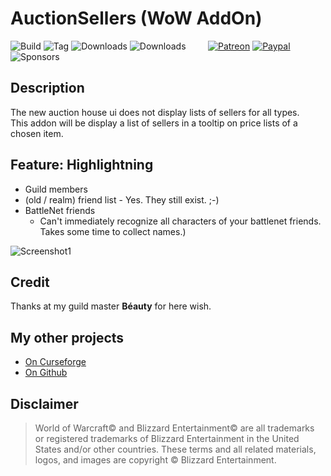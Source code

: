 # AuctionSellers (WoW AddOn)
![Build](https://github.com/HizurosWoWAddOns/AuctionSellers/actions/workflows/bigwigsmods-packager.yml/badge.svg)
![Tag](https://img.shields.io/github/v/tag/HizurosWoWAddOns/AuctionSellers?style=flat-square)
![Downloads](https://img.shields.io/github/downloads/HizurosWoWAddOns/AuctionSellers/total?style=flat-square)
![Downloads](https://img.shields.io/github/downloads/HizurosWoWAddOns/AuctionSellers/latest/total?style=flat-square)
&nbsp; &nbsp; &nbsp; &nbsp;
[![Patreon](https://img.shields.io/badge/&zwj;-Patreon-gray?logo=patreon&color=red&style=flat-square)](https://www.patreon.com/bePatron?u=12558524)
[![Paypal](https://img.shields.io/badge/&zwj;-Paypal-gray?logo=paypal&color=blue&style=flat-square)](https://paypal.me/hizuro)
![Sponsors](https://img.shields.io/github/sponsors/HizurosWoWAddOns?logo=github&style=flat-square)

## Description
The new auction house ui does not display lists of sellers for all types.\
This addon will be display a list of sellers in a tooltip on price lists of a chosen item.

## Feature: Highlightning
* Guild members
* (old / realm) friend list - Yes. They still exist. ;-)
* BattleNet friends
  * Can't immediately recognize all characters of your battlenet friends. Takes some time to collect names.)

![Screenshot1](./.github/media/auctionsellers.jpeg)

## Credit
Thanks at my guild master **Béauty** for here wish.

## My other projects
* [On Curseforge](https://www.curseforge.com/members/hizuro_de/projects)
* [On Github](https://github.com/orgs/HizurosWoWAddOns/)

## Disclaimer
> World of Warcraft© and Blizzard Entertainment© are all trademarks or registered trademarks of Blizzard Entertainment in the United States and/or other countries. These terms and all related materials, logos, and images are copyright © Blizzard Entertainment.
